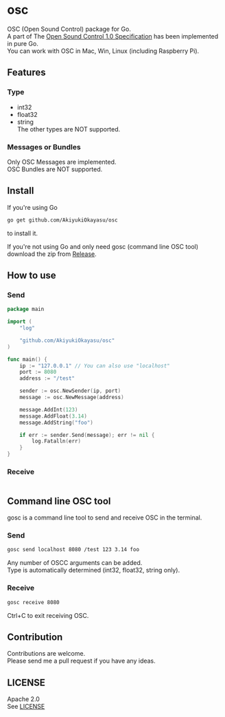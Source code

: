 # osc  

OSC (Open Sound Control) package for Go.  
A part of The [Open Sound Control 1.0 Specification](http://opensoundcontrol.org/spec-1_0) has been implemented in pure Go.  
You can work with OSC in Mac, Win, Linux (including Raspberry Pi).  

## Features  

### Type  
- int32  
- float32  
- string  
The other types are NOT supported.  

### Messages or Bundles  
Only OSC Messages are implemented.  
OSC Bundles are NOT supported.  

## Install  

If you're using Go  
```bash
go get github.com/AkiyukiOkayasu/osc
```
to install it.  

If you're not using Go and only need gosc (command line OSC tool) download the zip from [Release](AkiyukiOkayasu/osc/releases/latest/download/gosc.zip).  

  
## How to use  

### Send  
```Go
package main

import (
	"log"

	"github.com/AkiyukiOkayasu/osc"
)

func main() {
	ip := "127.0.0.1" // You can also use "localhost"
	port := 8080
	address := "/test"

	sender := osc.NewSender(ip, port)
	message := osc.NewMessage(address)

	message.AddInt(123)
	message.AddFloat(3.14)
	message.AddString("foo")

	if err := sender.Send(message); err != nil {
		log.Fatalln(err)
	}
}
```

### Receive  
```Go
```

## Command line OSC tool  

gosc is a command line tool to send and receive OSC in the terminal.  

### Send  
```bash
gosc send localhost 8080 /test 123 3.14 foo
```
Any number of OSCC arguments can be added.  
Type is automatically determined (int32, float32, string only).  

### Receive  
```bash
gosc receive 8080
```
Ctrl+C to exit receiving OSC.  

## Contribution  

Contributions are welcome.  
Please send me a pull request if you have any ideas.  

## LICENSE  

Apache 2.0  
See [LICENSE](LICENSE)  

